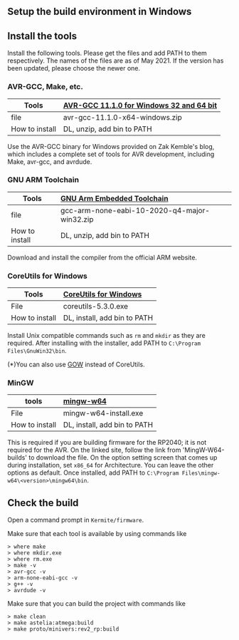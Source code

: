 
## Setup the build environment in Windows

## Install the tools

Install the following tools. Please get the files and add PATH to them respectively.
The names of the files are as of May 2021. If the version has been updated, please choose the newer one.
### AVR-GCC, Make, etc.
| Tools | [AVR-GCC 11.1.0 for Windows 32 and 64 bit](https://blog.zakkemble.net/avr-gcc-builds/) 
| -------- | :------------------------------------------ | 
| file | avr-gcc-11.1.0-x64-windows.zip | 
| How to install | DL, unzip, add bin to PATH 

Use the AVR-GCC binary for Windows provided on Zak Kemble's blog, which includes a complete set of tools for AVR development, including Make, avr-gcc, and avrdude.

### GNU ARM Toolchain
| Tools | [GNU Arm Embedded Toolchain](https://developer.arm.com/tools-and-software/open-source-software/developer-tools/gnu-toolchain/gnu) | 
| -------- | :------------------------------------------ | 
| file | gcc-arm-none-eabi-10-2020-q4-major-win32.zip | 
| How to install | DL, unzip, add bin to PATH

Download and install the compiler from the official ARM website.

### CoreUtils for Windows
| Tools | [CoreUtils for Windows](http://gnuwin32.sourceforge.net/packages/coreutils.htm) 
| -------- | :------------------------------------------ | 
| File | coreutils-5.3.0.exe 
| How to install | DL, install, add bin to PATH

Install Unix compatible commands such as `rm` and `mkdir` as they are required.
After installing with the installer, add PATH to `C:\Program Files\GnuWin32\bin`.

(*)You can also use [GOW](https://github.com/bmatzelle/gow) instead of CoreUtils.


### MinGW
| tools | [mingw-w64](http://mingw-w64.org/doku.php/download) |
| -------- | :------------------------------------------ | 
| File | mingw-w64-install.exe 
| How to install | DL, install, add bin to PATH

This is required if you are building firmware for the RP2040; it is not required for the AVR.
On the linked site, follow the link from 'MingW-W64-builds' to download the file.
On the option setting screen that comes up during installation, set `x86_64` for Architecture. You can leave the other options as default.
Once installed, add PATH to `C:\Program Files\mingw-w64\<version>\mingw64\bin`.

## Check the build

Open a command prompt in `Kermite/firmware`.

Make sure that each tool is available by using commands like

```
> where make
> where mkdir.exe
> where rm.exe
> make -v
> avr-gcc -v
> arm-none-eabi-gcc -v
> g++ -v
> avrdude -v
```

Make sure that you can build the project with commands like

```
> make clean
> make astelia:atmega:build
> make proto/minivers:rev2_rp:build
```


